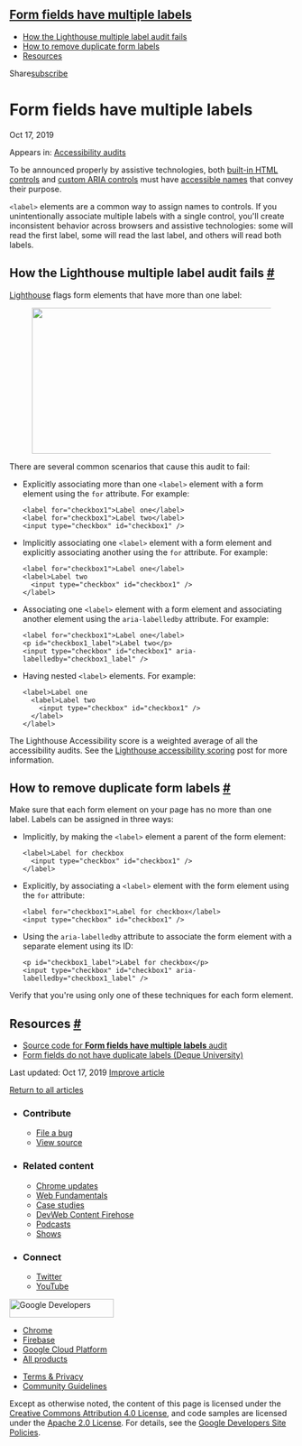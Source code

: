 



## <a href="#form-fields-have-multiple-labels" class="w-toc__header--link">Form fields have multiple labels</a>

- [How the Lighthouse multiple label audit fails](#how-the-lighthouse-multiple-label-audit-fails)
- [How to remove duplicate form labels](#how-to-remove-duplicate-form-labels)
- [Resources](#resources)

Share<a href="/newsletter/" class="gc-analytics-event w-actions__fab w-actions__fab--subscribe"><span>subscribe</span></a>

# Form fields have multiple labels

Oct 17, 2019

<span class="w-post-signpost__title">Appears in:</span> <a href="/lighthouse-accessibility" class="w-post-signpost__link">Accessibility audits</a>

To be announced properly by assistive technologies, both [built-in HTML controls](https://developer.mozilla.org/en-US/docs/Web/HTML/Element#Forms) and [custom ARIA controls](https://www.w3.org/TR/wai-aria-practices-1.1/#aria_ex) must have [accessible names](/labels-and-text-alternatives) that convey their purpose.

`<label>` elements are a common way to assign names to controls. If you unintentionally associate multiple labels with a single control, you'll create inconsistent behavior across browsers and assistive technologies: some will read the first label, some will read the last label, and others will read both labels.

## How the Lighthouse multiple label audit fails <a href="#how-the-lighthouse-multiple-label-audit-fails" class="w-headline-link">#</a>

[Lighthouse](https://developers.google.com/web/tools/lighthouse/) flags form elements that have more than one label:

<figure><img src="https://web-dev.imgix.net/image/tcFciHGuF3MxnTr1y5ue01OGLBn2/XO2Y33NoSzSis8zNH8kv.png?auto=format" class="w-screenshot" sizes="(min-width: 800px) 800px, calc(100vw - 48px)" srcset="https://web-dev.imgix.net/image/tcFciHGuF3MxnTr1y5ue01OGLBn2/XO2Y33NoSzSis8zNH8kv.png?auto=format&amp;w=200 200w, https://web-dev.imgix.net/image/tcFciHGuF3MxnTr1y5ue01OGLBn2/XO2Y33NoSzSis8zNH8kv.png?auto=format&amp;w=228 228w, https://web-dev.imgix.net/image/tcFciHGuF3MxnTr1y5ue01OGLBn2/XO2Y33NoSzSis8zNH8kv.png?auto=format&amp;w=260 260w, https://web-dev.imgix.net/image/tcFciHGuF3MxnTr1y5ue01OGLBn2/XO2Y33NoSzSis8zNH8kv.png?auto=format&amp;w=296 296w, https://web-dev.imgix.net/image/tcFciHGuF3MxnTr1y5ue01OGLBn2/XO2Y33NoSzSis8zNH8kv.png?auto=format&amp;w=338 338w, https://web-dev.imgix.net/image/tcFciHGuF3MxnTr1y5ue01OGLBn2/XO2Y33NoSzSis8zNH8kv.png?auto=format&amp;w=385 385w, https://web-dev.imgix.net/image/tcFciHGuF3MxnTr1y5ue01OGLBn2/XO2Y33NoSzSis8zNH8kv.png?auto=format&amp;w=439 439w, https://web-dev.imgix.net/image/tcFciHGuF3MxnTr1y5ue01OGLBn2/XO2Y33NoSzSis8zNH8kv.png?auto=format&amp;w=500 500w, https://web-dev.imgix.net/image/tcFciHGuF3MxnTr1y5ue01OGLBn2/XO2Y33NoSzSis8zNH8kv.png?auto=format&amp;w=571 571w, https://web-dev.imgix.net/image/tcFciHGuF3MxnTr1y5ue01OGLBn2/XO2Y33NoSzSis8zNH8kv.png?auto=format&amp;w=650 650w, https://web-dev.imgix.net/image/tcFciHGuF3MxnTr1y5ue01OGLBn2/XO2Y33NoSzSis8zNH8kv.png?auto=format&amp;w=741 741w, https://web-dev.imgix.net/image/tcFciHGuF3MxnTr1y5ue01OGLBn2/XO2Y33NoSzSis8zNH8kv.png?auto=format&amp;w=845 845w, https://web-dev.imgix.net/image/tcFciHGuF3MxnTr1y5ue01OGLBn2/XO2Y33NoSzSis8zNH8kv.png?auto=format&amp;w=964 964w, https://web-dev.imgix.net/image/tcFciHGuF3MxnTr1y5ue01OGLBn2/XO2Y33NoSzSis8zNH8kv.png?auto=format&amp;w=1098 1098w, https://web-dev.imgix.net/image/tcFciHGuF3MxnTr1y5ue01OGLBn2/XO2Y33NoSzSis8zNH8kv.png?auto=format&amp;w=1252 1252w, https://web-dev.imgix.net/image/tcFciHGuF3MxnTr1y5ue01OGLBn2/XO2Y33NoSzSis8zNH8kv.png?auto=format&amp;w=1428 1428w, https://web-dev.imgix.net/image/tcFciHGuF3MxnTr1y5ue01OGLBn2/XO2Y33NoSzSis8zNH8kv.png?auto=format&amp;w=1600 1600w" width="800" height="259" /></figure>There are several common scenarios that cause this audit to fail:

- Explicitly associating more than one `<label>` element with a form element using the `for` attribute. For example:

      <label for="checkbox1">Label one</label>
      <label for="checkbox1">Label two</label>
      <input type="checkbox" id="checkbox1" />

- Implicitly associating one `<label>` element with a form element and explicitly associating another using the `for` attribute. For example:

      <label for="checkbox1">Label one</label>
      <label>Label two
        <input type="checkbox" id="checkbox1" />
      </label>

- Associating one `<label>` element with a form element and associating another element using the `aria-labelledby` attribute. For example:

      <label for="checkbox1">Label one</label>
      <p id="checkbox1_label">Label two</p>
      <input type="checkbox" id="checkbox1" aria-labelledby="checkbox1_label" />

- Having nested `<label>` elements. For example:

      <label>Label one
        <label>Label two
          <input type="checkbox" id="checkbox1" />
        </label>
      </label>

The Lighthouse Accessibility score is a weighted average of all the accessibility audits. See the [Lighthouse accessibility scoring](/accessibility-scoring) post for more information.

## How to remove duplicate form labels <a href="#how-to-remove-duplicate-form-labels" class="w-headline-link">#</a>

Make sure that each form element on your page has no more than one label. Labels can be assigned in three ways:

- Implicitly, by making the `<label>` element a parent of the form element:

      <label>Label for checkbox
        <input type="checkbox" id="checkbox1" />
      </label>

- Explicitly, by associating a `<label>` element with the form element using the `for` attribute:

      <label for="checkbox1">Label for checkbox</label>
      <input type="checkbox" id="checkbox1" />

- Using the `aria-labelledby` attribute to associate the form element with a separate element using its ID:

      <p id="checkbox1_label">Label for checkbox</p>
      <input type="checkbox" id="checkbox1" aria-labelledby="checkbox1_label" />

Verify that you're using only one of these techniques for each form element.

## Resources <a href="#resources" class="w-headline-link">#</a>

- [Source code for **Form fields have multiple labels** audit](https://github.com/GoogleChrome/lighthouse/blob/master/lighthouse-core/audits/accessibility/form-field-multiple-labels.js)
- [Form fields do not have duplicate labels (Deque University)](https://dequeuniversity.com/rules/axe/3.3/form-field-multiple-labels)

<span class="w-mr--sm">Last updated: Oct 17, 2019 </span>[Improve article](https://github.com/GoogleChrome/web.dev/blob/master/src/site/content/en/lighthouse-accessibility/form-field-multiple-labels/index.md)

<a href="/lighthouse-accessibility" class="gc-analytics-event w-article-navigation__link w-article-navigation__link--back w-article-navigation__link--single">Return to all articles</a>

- ### Contribute

  - <a href="https://github.com/GoogleChrome/web.dev/issues/new?assignees=&amp;labels=bug&amp;template=bug_report.md&amp;title=" class="w-footer__linkbox-link">File a bug</a>
  - <a href="https://github.com/googlechrome/web.dev" class="w-footer__linkbox-link">View source</a>

- ### Related content

  - <a href="https://blog.chromium.org/" class="w-footer__linkbox-link">Chrome updates</a>
  - <a href="https://developers.google.com/web/" class="w-footer__linkbox-link">Web Fundamentals</a>
  - <a href="https://developers.google.com/web/showcase/" class="w-footer__linkbox-link">Case studies</a>
  - <a href="https://devwebfeed.appspot.com/" class="w-footer__linkbox-link">DevWeb Content Firehose</a>
  - <a href="/podcasts/" class="w-footer__linkbox-link">Podcasts</a>
  - <a href="/shows/" class="w-footer__linkbox-link">Shows</a>

- ### Connect

  - <a href="https://www.twitter.com/ChromiumDev" class="w-footer__linkbox-link">Twitter</a>
  - <a href="https://www.youtube.com/user/ChromeDevelopers" class="w-footer__linkbox-link">YouTube</a>

<a href="https://developers.google.com/" class="w-footer__utility-logo-link"><img src="/images/lockup-color.png" alt="Google Developers" class="w-footer__utility-logo" width="185" height="33" /></a>

- <a href="https://developer.chrome.com/" class="w-footer__utility-link">Chrome</a>
- <a href="https://firebase.google.com/" class="w-footer__utility-link">Firebase</a>
- <a href="https://cloud.google.com/" class="w-footer__utility-link">Google Cloud Platform</a>
- <a href="https://developers.google.com/products" class="w-footer__utility-link">All products</a>

<!-- -->

- <a href="https://policies.google.com/" class="w-footer__utility-link">Terms &amp; Privacy</a>
- <a href="/community-guidelines/" class="w-footer__utility-link">Community Guidelines</a>

Except as otherwise noted, the content of this page is licensed under the [Creative Commons Attribution 4.0 License](https://creativecommons.org/licenses/by/4.0/), and code samples are licensed under the [Apache 2.0 License](https://www.apache.org/licenses/LICENSE-2.0). For details, see the [Google Developers Site Policies](https://developers.google.com/terms/site-policies).
